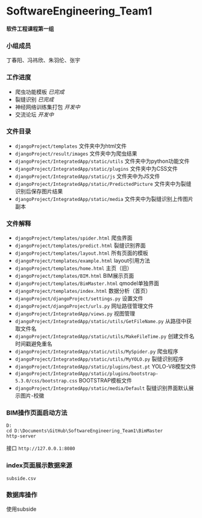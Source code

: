 # SoftwareEngineering_Team1
**软件工程课程第一组**

### 小组成员
丁春阳、冯祎欣、朱羽伦、张宇

### 工作进度
- 爬虫功能模板 
*已完成*
- 裂缝识别
*已完成*
- 神经网络训练集打包
*开发中*
- 交流论坛
*开发中*

### 文件目录
* ```djangoProject/templates``` 文件夹中为html文件
* ``djangoProject/result/images`` 文件夹中为爬虫结果
* ``djangoProject/IntegratedApp/static/utils`` 文件夹中为python功能文件
* ``djangoProject/IntegratedApp/static/plugins`` 文件夹中为CSS文件
* ``djangoProject/IntegratedApp/static/js`` 文件夹中为JS文件
* ``djangoProject/IntegratedApp/static/PredictedPicture`` 文件夹中为裂缝识别后保存图片结果
* ``djangoProject/IntegratedApp/static/media`` 文件夹中为裂缝识别上传图片副本

### 文件解释
* ```djangoProject/templates/spider.html``` 爬虫界面
* ``djangoProject/templates/predict.html`` 裂缝识别界面
* ``djangoProject/templates/layout.html`` 所有页面的模板
* ``djangoProject/templates/example.html`` layout引用方法
* ``djangoProject/templates/home.html`` 主页（旧）
* ``djangoProject/templates/BIM.html`` BIM展示页面
* ``djangoProject/templates/BimMaster.html`` qmodel单独界面
* ``djangoProject/templates/index.html`` 数据分析（首页）
* ``djangoProject/djangoProject/settings.py`` 设置文件
* ``djangoProject/djangoProject/urls.py`` 网址路径管理文件
* ``djangoProject/IntegratedApp/views.py`` 视图管理
* ``djangoProject/IntegratedApp/static/utils/GetFileName.py`` 从路径中获取文件名
* ``djangoProject/IntegratedApp/static/utils/MakeFileTime.py`` 创建文件名时间戳避免重名
* ``djangoProject/IntegratedApp/static/utils/MySpider.py`` 爬虫程序
* ``djangoProject/IntegratedApp/static/utils/MyYOLO.py`` 裂缝识别程序
* ``djangoProject/IntegratedApp/static/plugins/best.pt`` YOLO-V8模型文件
* ``djangoProject/IntegratedApp/static/plugins/bootstrap-5.3.0/css/bootstrap.css`` BOOTSTRAP模板文件
* ``djangoProject/IntegratedApp/static/media/Default`` 裂缝识别界面默认展示图片-校徽

### BIM操作页面启动方法
```commandline
D:
cd D:\Documents\GitHub\SoftwareEngineering_Team1\BimMaster
http-server
```
接口 ``http://127.0.0.1:8080``

### index页面展示数据来源
``subside.csv``

### 数据库操作
使用subside